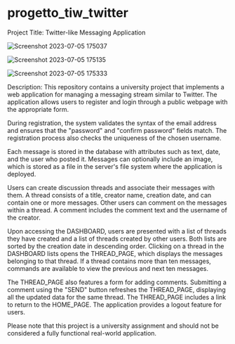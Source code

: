 # progetto_tiw_twitter

Project Title: Twitter-like Messaging Application

![Screenshot 2023-07-05 175037](https://github.com/cozzidan/progetto_tiw_twitter/assets/138693501/f5442b00-3687-4de6-9c09-3e8d60cd141a)

![Screenshot 2023-07-05 175135](https://github.com/cozzidan/progetto_tiw_twitter/assets/138693501/82412fc2-857a-40b6-913f-50bffae4ce25)

![Screenshot 2023-07-05 175333](https://github.com/cozzidan/progetto_tiw_twitter/assets/138693501/59d0e61f-efc6-4138-9d1a-d2ccd4bb1356)

Description:
This repository contains a university project that implements a web application for managing a messaging stream similar to Twitter. The application allows users to register and login through a public webpage with the appropriate form.

During registration, the system validates the syntax of the email address and ensures that the "password" and "confirm password" fields match. The registration process also checks the uniqueness of the chosen username.

Each message is stored in the database with attributes such as text, date, and the user who posted it. Messages can optionally include an image, which is stored as a file in the server's file system where the application is deployed.

Users can create discussion threads and associate their messages with them. A thread consists of a title, creator name, creation date, and can contain one or more messages. Other users can comment on the messages within a thread. A comment includes the comment text and the username of the creator.

Upon accessing the DASHBOARD, users are presented with a list of threads they have created and a list of threads created by other users. Both lists are sorted by the creation date in descending order. Clicking on a thread in the DASHBOARD lists opens the THREAD_PAGE, which displays the messages belonging to that thread. If a thread contains more than ten messages, commands are available to view the previous and next ten messages.

The THREAD_PAGE also features a form for adding comments. Submitting a comment using the "SEND" button refreshes the THREAD_PAGE, displaying all the updated data for the same thread. The THREAD_PAGE includes a link to return to the HOME_PAGE. The application provides a logout feature for users.

Please note that this project is a university assignment and should not be considered a fully functional real-world application.
